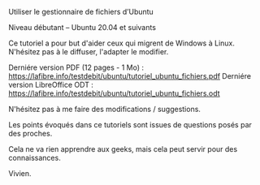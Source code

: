 Utiliser le gestionnaire de fichiers d’Ubuntu

Niveau débutant – Ubuntu 20.04 et suivants

Ce tutoriel a pour but d'aider ceux qui migrent de Windows à Linux.
N'hésitez pas à le diffuser, l'adapter le modifier.

Derniére version PDF (12 pages -  1 Mo) : https://lafibre.info/testdebit/ubuntu/tutoriel_ubuntu_fichiers.pdf
Derniére version LibreOffice ODT : https://lafibre.info/testdebit/ubuntu/tutoriel_ubuntu_fichiers.odt

N'hésitez pas à me faire des modifications / suggestions.

Les points évoqués dans ce tutoriels sont issues de questions posés par des proches.

Cela ne va rien apprendre aux geeks, mais cela peut servir pour des connaissances.

Vivien.
